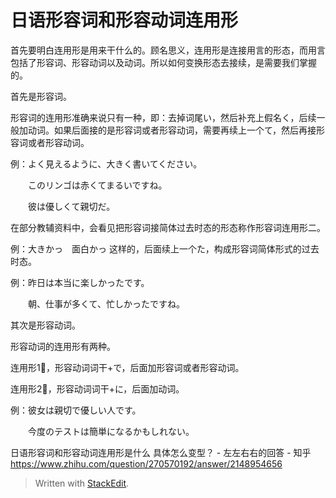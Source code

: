 # 日语形容词和形容动词连用形

首先要明白连用形是用来干什么的。顾名思义，连用形是连接用言的形态，而用言包括了形容词、形容动词以及动词。所以如何变换形态去接续，是需要我们掌握的。

首先是形容词。

形容词的连用形准确来说只有一种，即：去掉词尾い，然后补充上假名く，后续一般加动词。如果后面接的是形容词或者形容动词，需要再续上一个て，然后再接形容词或者形容动词。

例：よく見えるように、大きく書いてください。

　　このリンゴは赤くてまるいですね。

　　彼は優しくて親切だ。

在部分教辅资料中，会看见把形容词接简体过去时态的形态称作形容词连用形二。

例：大きかっ　面白かっ 这样的，后面续上一个た，构成形容词简体形式的过去时态。

例：昨日は本当に楽しかったです。

　　朝、仕事が多くて、忙しかったですね。

其次是形容动词。

形容动词的连用形有两种。

连用形1⃣️，形容动词词干+で，后面加形容词或者形容动词。

连用形2⃣️，形容动词词干+に，后面加动词。

例：彼女は親切で優しい人です。

　　今度のテストは簡単になるかもしれない。

日语形容词和形容动词连用形是什么 具体怎么变型？ - 左左右右的回答 - 知乎 https://www.zhihu.com/question/270570192/answer/2148954656


> Written with [StackEdit](https://stackedit.io/).
<!--stackedit_data:
eyJwcm9wZXJ0aWVzIjoiZXh0ZW5zaW9uczogLm1kXG4iLCJoaX
N0b3J5IjpbOTg1ODQ5Nzc4XX0=
-->